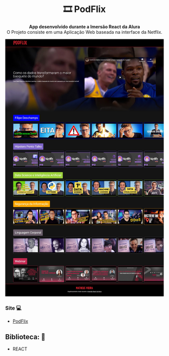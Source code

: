 <h1 align="center">🎞️ PodFlix</h1>
<p align="center">
  <strong>App desenvolvido durante a Imersão React da Alura</strong>
  <br>
  <span>O Projeto consiste em uma Aplicação Web baseada na interface da Netflix.</span>
</p>

<p align="center">
  <img src="src/assets/img/home.jpeg" alt="">
</p>



### Site 💻

- [PodFlix](https://podflix-ten.vercel.app/)

## Biblioteca: 📙
- REACT
